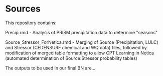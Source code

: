 # Sources

This repository contains:

Precip.rmd - Analysis of PRISM precipitation data to determine "seasons"

Source_Stressor_ForNetica.rmd - Merging of Source (Precipitation, LULC) and Stressor (CEDENSURF chemical and WQ data) files,
                                followed by modification of merged table formatting to allow CPT Learning in Netica (automated
                                 determination of Source:Stressor probability tables)
                                 
The outputs to be used in our final BN are...
